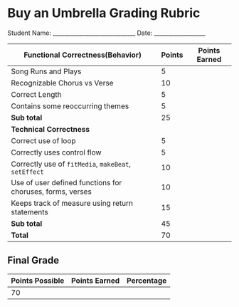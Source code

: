 # Buy an Umbrella Grading Rubric

Student Name: _____________________________ Date: __________________

| **Functional Correctness(Behavior)** | Points | Points Earned|
| -------------------------------------| -- |  -- |
| Song Runs and Plays | 5   |
| Recognizable Chorus vs Verse | 10|
| Correct Length | 5   |
| Contains some reoccurring themes| 5  |
| **Sub total**                                                   | 25  |
| **Technical Correctness**                                    |     |
| Correct use of loop                                        | 5  |
| Correctly uses control flow         | 5  |
| Correctly use of `fitMedia`, `makeBeat`, `setEffect`                                  | 10  |
| Use of user defined functions for choruses, forms, verses      | 10  |
| Keeps track of measure using return statements | 15  |
| **Sub total**                                                   | 45  |
| **Total**                                                       | 70 |

## Final Grade

| **Points Possible** | **Points Earned** | Percentage |
| --- | --- | --- |
| 70 |     |     |
